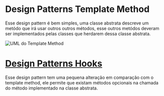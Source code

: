 # Design Patterns Template Method

Esse design pattern é bem simples, uma classe abstrata descreve um metódo que irá usar outros 
outros métodos, esse outros metódos deveram ser implementados pelas classes que herdarem dessa
classe abstrata.

![UML do Template Method](uml.png "UML Template Method")


# [Design Patterns Hooks](example/hooks.py)

Esse design pattern tem uma pequena alteração em comparação com o template method, ele permite
que existam métodos opcionais na chamada do método implementado na classe abstrata.
